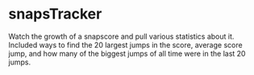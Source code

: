 # snapsTracker
Watch the growth of a snapscore and pull various statistics about it. Included ways to find the 20 largest jumps in the score, average score jump, and how many of the biggest jumps of all time were in the last 20 jumps.

